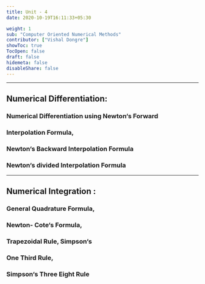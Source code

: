```yaml
---
title: Unit - 4
date: 2020-10-19T16:11:33+05:30

weight: 1
sub: "Computer Oriented Numerical Methods"
contributor: ["Vishal Dongre"]
showToc: true
TocOpen: false
draft: false
hidemeta: false
disableShare: false
---
```


---

## Numerical Differentiation:

### Numerical Differentiation using Newton‘s Forward

### Interpolation Formula,

### Newton‘s Backward Interpolation Formula

### Newton‘s divided Interpolation Formula

---

## Numerical Integration :

### General Quadrature Formula,

### Newton- Cote‘s Formula,

### Trapezoidal Rule, Simpson‘s

### One Third Rule,

### Simpson‘s Three Eight Rule
